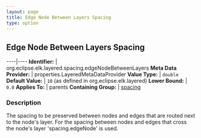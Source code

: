 ```yaml
---
layout: page
title: Edge Node Between Layers Spacing
type: option
---
```

## Edge Node Between Layers Spacing

----|----
**Identifier:** | org.eclipse.elk.layered.spacing.edgeNodeBetweenLayers
**Meta Data Provider:** | properties.LayeredMetaDataProvider
**Value Type:** | `double`
**Default Value:** | `10` (as defined in org.eclipse.elk.layered)
**Lower Bound:** | `0.0`
**Applies To:** | parents
**Containing Group:** | [spacing](org-eclipse-elk-layered-spacing)

### Description

The spacing to be preserved between nodes and edges that are routed next to the node's layer. For the spacing between nodes and edges that cross the node's layer 'spacing.edgeNode' is used.
